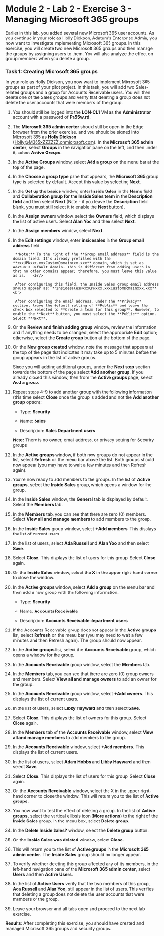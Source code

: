 # Module 2 - Lab 2 - Exercise 3 - Managing Microsoft 365 groups

Earlier in this lab, you added several new Microsoft 365 user accounts. As you continue in your role as Holly Dickson, Adatum's Enterprise Admin, you now want to investigate implementing Microsoft 365 groups. In this exercise, you will create two new Microsoft 365 groups and then manage the groups by assigning users to them. You will also analyze the effect on group members when you delete a group.

### Task 1: Creating Microsoft 365 groups

In your role as Holly Dickson, you now want to implement Microsoft 365 groups as part of your pilot project. In this task, you will add two Sales-related groups and a group for Accounts Receivable users. You will then delete one of the Sales groups and verify that deleting a group does not delete the user accounts that were members of the group.

1. You should still be logged into the **LON-CL1** VM as the **Administrator** account with a password of **Pa55w.rd**.

2. The **Microsoft 365 admin center** should still be open in the Edge browser from the prior exercise, and you should be signed into Microsoft 365 as **Holly Dickson** (Holly@M365xZZZZZZ.onmicrosoft.com). In the **Microsoft 365 admin center**, select **Groups** in the navigation pane on the left, and then under it, select **Active Groups**. 

3. In the **Active Groups** window, select **Add a group** on the menu bar at the top of the page.

4. In the **Choose a group type** pane that appears, the **Microsoft 365** group type is selected by default. Accept this value by selecting **Next**.

5. In the **Set up the basics** window, enter **Inside Sales** in the **Name** field and **Collaboration group for the Inside Sales team** in the **Description field** and then select **Next** (Note - if you leave the **Description** field blank, you must still select it to enable the **Next** button).

6. In the **Assign owners** window, select the **Owners** field, which displays the list of active users. Select **Alan Yoo** and then select **Next**.

7. In the **Assign members** window, select **Next**.

8. In the **Edit settings** window, enter **insidesales** in the **Group email address** field. <br/>
	
		**Note:** To the right of the **Group email address** field is the domain field. It’s already prefilled with the **xxxUPNxxx.xxxCustomDomainxxx.xxx** domain, which is set as Adatum's Default domain. This is different from adding users in that no other domains appear; therefore, you must leave this value as is.   <br/>
		
		After configuring this field, the Inside Sales group email address should appear as: **insidesales@xxxUPNxxx.xxxCustomDomainxxx.xxx** <br>

		After configuring the email address, under the **Privacy** section, leave the default setting of **Public** and leave the check box selected to **Create a team for this group**. However, to enable the **Next** button, you must select the **Public** option. Select **Next**.

9. On the **Review and finish adding group** window, review the information and if anything needs to be changed, select the appropriate **Edit** option; otherwise, select the **Create group** button at the bottom of the page.

10. On the **New group created** window, note the message that appears at the top of the page that indicates it may take up to 5 minutes before the group appears in the list of active groups. <br>

	Since you will adding additional groups, under the **Next step** section towards the bottom of the page select **Add another group**. If you already closed this window, then from the **Active groups** page, select **Add a group**.

11. Repeat steps 4-9 to add another group with the following information (this time select **Close** once the group is added and not the **Add another group** option):

	- Type: **Security**

	- Name: **Sales**

	- Description: **Sales Department users**<br/>

	**Note:** There is no owner, email address, or privacy setting for Security groups

12. In the **Active groups** window, if both new groups do not appear in the list, select **Refresh** on the menu bar above the list. Both groups should now appear (you may have to wait a few minutes and then Refresh again). 

13. You’re now ready to add members to the groups. In the list of **Active groups**, select the **Inside Sales** group, which opens a window for the group. 

14. In the **Inside Sales** window, the **General** tab is displayed by default. Select the **Members** tab.

15. In the **Members** tab, you can see that there are zero (0) members. Select **View all and manage members** to add members to the group. 

16. In the **Inside Sales** group window, select **+Add members**. This displays the list of current users.

17. In the list of users, select **Ada Russell** and **Alan Yoo** and then select **Save**. 

18. Select **Close**. This displays the list of users for this group. Select **Close** again. 

19. On the **Inside Sales** window, select the **X** in the upper right-hand corner to close the window. 

20. In the **Active groups** window, select **Add a group** on the menu bar and then add a new group with the following information:

	- Type: **Security**

	- Name: **Accounts Receivable**

	- Description: **Accounts Receivable department users** 

21. If the Accounts Receivable group does not appear in the **Active groups** list, select **Refresh** on the menu bar (you may need to wait a few minutes and then Refresh again). The group should now appear.

22. In the **Active groups** list, select the **Accounts Receivable** group, which opens a window for the group. 

23. In the **Accounts Receivable** group window, select the **Members** tab.

24. In the **Members** tab, you can see that there are zero (0) group owners and members. Select **View all and manage owners** to add an owner for the group.

25. In the **Accounts Receivable** group window, select **+Add owners**. This displays the list of current users.

26. In the list of users, select **Libby Hayward** and then select **Save**. 

27. Select **Close**. This displays the list of owners for this group. Select **Close** again. 

28. In the **Members** tab of the **Accounts Receivable** window, select **View all and manage members** to add members to the group. 

29. In the **Accounts Receivable** window, select **+Add members**. This displays the list of current users.

30. In the list of users, select **Adam Hobbs** and **Libby Hayward** and then select **Save**. 

31. Select **Close**. This displays the list of users for this group. Select **Close** again. 

32. On the **Accounts Receivable** window, select the X in the upper right-hand corner to close the window. This will return you to the list of **Active groups**. 

33. You now want to test the effect of deleting a group. In the list of **Active groups,** select the vertical ellipsis icon (**More actions**) to the right of the **Inside Sales** group. In the menu box, select **Delete group**. 

34. In the **Delete Inside Sales?** window, select the **Delete group** button.

35. On the **Inside Sales was deleted** window, select **Close**. 

36. This will return you to the list of **Active groups** in the **Microsoft 365 admin center**. The **Inside Sales** group should no longer appear. 

37. To verify whether deleting this group affected any of its members, in the left-hand navigation pane of the **Microsoft 365 admin center**, select **Users** and then **Active Users**. 

38. In the list of **Active** **Users** verify that the two members of this group, **Ada Russell** and **Alan Yoo**, still appear in the list of users. This verifies that deleting a group does not delete the user accounts that were members of the group.

39. Leave your browser and all tabs open and proceed to the next lab exercise.



**Results**: After completing this exercise, you should have created and managed Microsoft 365 groups and security groups.
